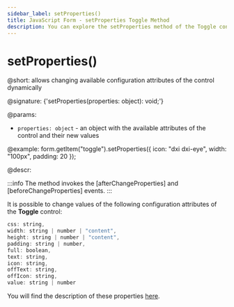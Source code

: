 ```yaml
---
sidebar_label: setProperties()
title: JavaScript Form - setProperties Toggle Method 
description: You can explore the setProperties method of the Toggle control of Form in the documentation of the DHTMLX JavaScript UI library. Browse developer guides and API reference, try out code examples and live demos, and download a free 30-day evaluation version of DHTMLX Suite.
---
```


# setProperties()

@short: allows changing available configuration attributes of the control dynamically

@signature: {'setProperties(properties: object): void;'}

@params:
- `properties: object` - an object with the available attributes of the control and their new values

@example:
form.getItem("toggle").setProperties({
    icon: "dxi dxi-eye",
    width: "100px",
    padding: 20
});

@descr:

:::info
The method invokes the [afterChangeProperties] and [beforeChangeProperties] events.
:::

It is possible to change values of the following configuration attributes of the **Toggle** control:

~~~js
css: string,
width: string | number | "content",
height: string | number | "content",
padding: string | number,
full: boolean,
text: string,
icon: string,
offText: string,
offIcon: string,
value: string | number
~~~

You will find the description of these properties [here](form/api/toggle/api_toggle_properties.md).